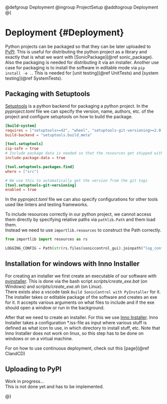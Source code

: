 @defgroup Deployment
@ingroup ProjectSetup
@addtogroup Deployment
@{

# Deployment {#Deployment}

Python projects can be packaged so that they can be later uploaded to [PyPI](https://pypi.org/).
This is useful for distributing the python project as a library and exactly that is what we want with [SonicPackage](@ref sonic_package).
Also the packaging is needed for distributing it via an installer.
Another use case for packaging is to install the software in editable mode via `pip install -e .`. 
This is needed for [unit testing](@ref UnitTests) and [system testing](@ref SystemTests).

## Packaging with Setuptools

[Setuptools](https://setuptools.pypa.io/en/latest/userguide/index.html) is a python backend for packaging a python project. 
In the *pyproject.toml* file we can specify the version, name, authors, etc. of the project and configure setuptools on how to build the package.
```toml
[build-system]
requires = ["setuptools>=42", "wheel", "setuptools-git-versioning>=2.0,<3"]
build-backend = "setuptools.build_meta"

[tool.setuptools]
zip-safe = true
# Include package data is needed so that the resources get shipped with the package
include-package-data = true

[tool.setuptools.packages.find]
where = ["src"]

# We use this to automatically get the version from the git tags
[tool.setuptools-git-versioning]
enabled = true
```
In the *pyproject.toml* file we can also specify configurations for other tools used like linters and testing frameworks.

To include resources correctly in our python project, we cannot access them directly by specifying relative paths via `pathlib.Path` and them load them.  
Instead we need to use `importlib.resources` to construct the Path correctly. 
```python
from importlib import resources as rs

LOGGING_CONFIG = Path(str(rs.files(soniccontrol_gui).joinpath("log_config.json")))
```

## Installation for windows with Inno Installer

For creating an installer we first create an executable of our software with [pyinstaller](https://pyinstaller.org/en/stable/index.html).
This is done via the bash script *scripts/create_exe.bat* (on Windows) and *scripts/create_exe.sh* (on Linux).  
There exists also a vscode task `Build SonicControl with PyInstaller` for it.  
The installer takes or editable package of the software and creates an exe for it. 
It accepts various arguments on what files to include and if the exe should open a window or run in the background.

After that we need to create an installer.
For this we use [Inno Installer](https://jrsoftware.org/isinfo.php).
Inno Installer takes a configuration \*.iss-file as input where various stuff is defined as what icon to use, in which directory to install stuff, etc.
Note that Inno Installer does not work on linux, so this step has to be done on windows or on a virtual machine. 

For on how to use continuous deployment, check out this [page](@ref CIandCD)

## Uploading to PyPI

Work in progress...  
This is not done yet and has to be implemented.

@}